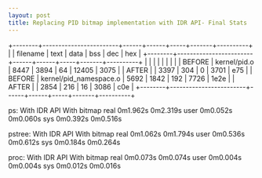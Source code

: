 ```yaml
---
layout: post
title: Replacing PID bitmap implementation with IDR API- Final Stats
---
```


+--------+------------------------+------+------+-----+-------+----------+
|        |        filename        | text | data | bss |  dec  |   hex    |
+--------+------------------------+------+------+-----+-------+----------+
|        |                        |      |      |     |       |          |
| BEFORE | kernel/pid.o           | 8447 | 3894 |  64 | 12405 | 3075     |
| AFTER  |                        | 3397 | 304  |   0 | 3701  |  e75     |
| BEFORE | kernel/pid_namespace.o | 5692 | 1842 | 192 |  7726 | 1e2e     |
| AFTER  |                        | 2854 | 216  | 16  |  3086 | c0e      |
+--------+------------------------+------+------+-----+-------+----------+

ps:
        With IDR API    With bitmap
real    0m1.962s        0m2.319s
user    0m0.052s        0m0.060s
sys     0m0.392s        0m0.516s

pstree:
        With IDR API    With bitmap
real    0m1.062s        0m1.794s
user    0m0.536s        0m0.612s
sys     0m0.184s        0m0.264s

proc:
        With IDR API    With bitmap
real    0m0.073s        0m0.074s
user    0m0.004s        0m0.004s
sys     0m0.012s        0m0.016s
